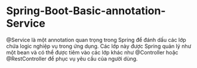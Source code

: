 # Spring-Boot-Basic-annotation-Service
@Service là một annotation quan trọng trong Spring để đánh dấu các lớp chứa logic nghiệp vụ trong ứng dụng. Các lớp này được Spring quản lý như một bean và có thể được tiêm vào các lớp khác như @Controller hoặc @RestController để phục vụ yêu cầu của người dùng.
